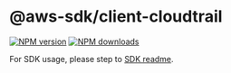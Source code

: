 # @aws-sdk/client-cloudtrail

[![NPM version](https://img.shields.io/npm/v/@aws-sdk/client-cloudtrail/beta.svg)](https://www.npmjs.com/package/@aws-sdk/client-cloudtrail)
[![NPM downloads](https://img.shields.io/npm/dm/@aws-sdk/client-cloudtrail.svg)](https://www.npmjs.com/package/@aws-sdk/client-cloudtrail)

For SDK usage, please step to [SDK readme](https://github.com/aws/aws-sdk-js-v3).
